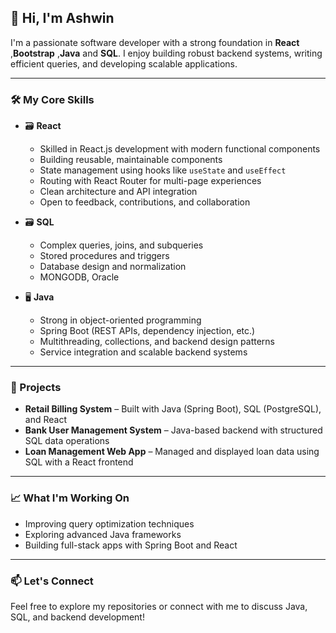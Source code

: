 ## 👋 Hi, I'm Ashwin

I'm a passionate software developer with a strong foundation in **React** ,**Bootstrap** ,**Java** and **SQL**. I enjoy building robust backend systems, writing efficient queries, and developing scalable applications.

---

### 🛠️ My Core Skills

- 🗃️ **React**
  - Skilled in React.js development with modern functional components  
  - Building reusable, maintainable components  
  - State management using hooks like `useState` and `useEffect`  
  - Routing with React Router for multi-page experiences  
  - Clean architecture and API integration  
  - Open to feedback, contributions, and collaboration  

- 🗃️ **SQL**
  - Complex queries, joins, and subqueries  
  - Stored procedures and triggers  
  - Database design and normalization  
  - MONGODB, Oracle  

- 🖥️ **Java**
  - Strong in object-oriented programming  
  - Spring Boot (REST APIs, dependency injection, etc.)  
  - Multithreading, collections, and backend design patterns  
  - Service integration and scalable backend systems  

---

### 🚀 Projects

- **Retail Billing System** – Built with Java (Spring Boot), SQL (PostgreSQL), and React  
- **Bank User Management System** – Java-based backend with structured SQL data operations  
- **Loan Management Web App** – Managed and displayed loan data using SQL with a React frontend  

---

### 📈 What I'm Working On

- Improving query optimization techniques  
- Exploring advanced Java frameworks  
- Building full-stack apps with Spring Boot and React  

---

### 📫 Let's Connect

Feel free to explore my repositories or connect with me to discuss Java, SQL, and backend development!
